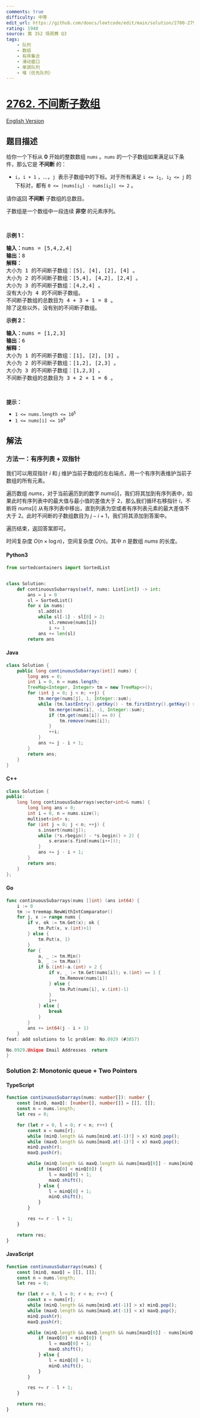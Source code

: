 ```yaml
---
comments: true
difficulty: 中等
edit_url: https://github.com/doocs/leetcode/edit/main/solution/2700-2799/2762.Continuous%20Subarrays/README.md
rating: 1940
source: 第 352 场周赛 Q3
tags:
    - 队列
    - 数组
    - 有序集合
    - 滑动窗口
    - 单调队列
    - 堆（优先队列）
---
```


<!-- problem:start -->

# [2762. 不间断子数组](https://leetcode.cn/problems/continuous-subarrays)

[English Version](/solution/2700-2799/2762.Continuous%20Subarrays/README_EN.md)

## 题目描述

<!-- description:start -->

<p>给你一个下标从 <strong>0</strong>&nbsp;开始的整数数组&nbsp;<code>nums</code>&nbsp;。<code>nums</code>&nbsp;的一个子数组如果满足以下条件，那么它是 <strong>不间断</strong> 的：</p>

<ul>
	<li><code>i</code>，<code>i + 1</code>&nbsp;，...，<code>j</code><sub> </sub>&nbsp;表示子数组中的下标。对于所有满足&nbsp;<code>i &lt;= i<sub>1</sub>, i<sub>2</sub> &lt;= j</code>&nbsp;的下标对，都有 <code>0 &lt;= |nums[i<sub>1</sub>] - nums[i<sub>2</sub>]| &lt;= 2</code>&nbsp;。</li>
</ul>

<p>请你返回 <strong>不间断</strong> 子数组的总数目。</p>

<p>子数组是一个数组中一段连续 <strong>非空</strong>&nbsp;的元素序列。</p>

<p>&nbsp;</p>

<p><strong>示例 1：</strong></p>

<pre>
<b>输入：</b>nums = [5,4,2,4]
<strong>输出：</strong>8
<b>解释：</b>
大小为 1 的不间断子数组：[5], [4], [2], [4] 。
大小为 2 的不间断子数组：[5,4], [4,2], [2,4] 。
大小为 3 的不间断子数组：[4,2,4] 。
没有大小为 4 的不间断子数组。
不间断子数组的总数目为 4 + 3 + 1 = 8 。
除了这些以外，没有别的不间断子数组。
</pre>

<p><strong>示例 2：</strong></p>

<pre>
<b>输入：</b>nums = [1,2,3]
<b>输出：</b>6
<b>解释：</b>
大小为 1 的不间断子数组：[1], [2], [3] 。
大小为 2 的不间断子数组：[1,2], [2,3] 。
大小为 3 的不间断子数组：[1,2,3] 。
不间断子数组的总数目为 3 + 2 + 1 = 6 。
</pre>

<p>&nbsp;</p>

<p><strong>提示：</strong></p>

<ul>
	<li><code>1 &lt;= nums.length &lt;= 10<sup>5</sup></code></li>
	<li><code>1 &lt;= nums[i] &lt;= 10<sup>9</sup></code></li>
</ul>

<!-- description:end -->

## 解法

<!-- solution:start -->

### 方法一：有序列表 + 双指针

我们可以用双指针 $i$ 和 $j$ 维护当前子数组的左右端点，用一个有序列表维护当前子数组的所有元素。

遍历数组 $nums$，对于当前遍历到的数字 $nums[i]$，我们将其加到有序列表中，如果此时有序列表中的最大值与最小值的差值大于 $2$，那么我们循环右移指针 $i$，不断将 $nums[i]$ 从有序列表中移出，直到列表为空或者有序列表元素的最大差值不大于 $2$。此时不间断的子数组数目为 $j - i + 1$，我们将其添加到答案中。

遍历结束，返回答案即可。

时间复杂度 $O(n \times \log n)$，空间复杂度 $O(n)$。其中 $n$ 是数组 $nums$ 的长度。

<!-- tabs:start -->

#### Python3

```python
from sortedcontainers import SortedList


class Solution:
    def continuousSubarrays(self, nums: List[int]) -> int:
        ans = i = 0
        sl = SortedList()
        for x in nums:
            sl.add(x)
            while sl[-1] - sl[0] > 2:
                sl.remove(nums[i])
                i += 1
            ans += len(sl)
        return ans
```

#### Java

```java
class Solution {
    public long continuousSubarrays(int[] nums) {
        long ans = 0;
        int i = 0, n = nums.length;
        TreeMap<Integer, Integer> tm = new TreeMap<>();
        for (int j = 0; j < n; ++j) {
            tm.merge(nums[j], 1, Integer::sum);
            while (tm.lastEntry().getKey() - tm.firstEntry().getKey() > 2) {
                tm.merge(nums[i], -1, Integer::sum);
                if (tm.get(nums[i]) == 0) {
                    tm.remove(nums[i]);
                }
                ++i;
            }
            ans += j - i + 1;
        }
        return ans;
    }
}
```

#### C++

```cpp
class Solution {
public:
    long long continuousSubarrays(vector<int>& nums) {
        long long ans = 0;
        int i = 0, n = nums.size();
        multiset<int> s;
        for (int j = 0; j < n; ++j) {
            s.insert(nums[j]);
            while (*s.rbegin() - *s.begin() > 2) {
                s.erase(s.find(nums[i++]));
            }
            ans += j - i + 1;
        }
        return ans;
    }
};
```

#### Go

```go
func continuousSubarrays(nums []int) (ans int64) {
	i := 0
	tm := treemap.NewWithIntComparator()
	for j, x := range nums {
		if v, ok := tm.Get(x); ok {
			tm.Put(x, v.(int)+1)
		} else {
			tm.Put(x, 1)
		}
		for {
			a, _ := tm.Min()
			b, _ := tm.Max()
			if b.(int)-a.(int) > 2 {
				if v, _ := tm.Get(nums[i]); v.(int) == 1 {
					tm.Remove(nums[i])
				} else {
					tm.Put(nums[i], v.(int)-1)
				}
				i++
			} else {
				break
			}
		}
		ans += int64(j - i + 1)
	}
feat: add solutions to lc problem: No.0929 (#3857)

No.0929.Unique Email Addresses	return
}
```

<!-- tabs:end -->

<!-- solution:end -->

<!-- solution:start -->

### Solution 2: Monotonic queue + Two Pointers

<!-- tabs:start -->

#### TypeScript

```ts
function continuousSubarrays(nums: number[]): number {
    const [minQ, maxQ]: [number[], number[]] = [[], []];
    const n = nums.length;
    let res = 0;

    for (let r = 0, l = 0; r < n; r++) {
        const x = nums[r];
        while (minQ.length && nums[minQ.at(-1)!] > x) minQ.pop();
        while (maxQ.length && nums[maxQ.at(-1)!] < x) maxQ.pop();
        minQ.push(r);
        maxQ.push(r);

        while (minQ.length && maxQ.length && nums[maxQ[0]] - nums[minQ[0]] > 2) {
            if (maxQ[0] < minQ[0]) {
                l = maxQ[0] + 1;
                maxQ.shift();
            } else {
                l = minQ[0] + 1;
                minQ.shift();
            }
        }

        res += r - l + 1;
    }

    return res;
}
```

#### JavaScript

```js
function continuousSubarrays(nums) {
    const [minQ, maxQ] = [[], []];
    const n = nums.length;
    let res = 0;

    for (let r = 0, l = 0; r < n; r++) {
        const x = nums[r];
        while (minQ.length && nums[minQ.at(-1)] > x) minQ.pop();
        while (maxQ.length && nums[maxQ.at(-1)] < x) maxQ.pop();
        minQ.push(r);
        maxQ.push(r);

        while (minQ.length && maxQ.length && nums[maxQ[0]] - nums[minQ[0]] > 2) {
            if (maxQ[0] < minQ[0]) {
                l = maxQ[0] + 1;
                maxQ.shift();
            } else {
                l = minQ[0] + 1;
                minQ.shift();
            }
        }

        res += r - l + 1;
    }

    return res;
}
```

<!-- tabs:end -->

<!-- solution:end -->

<!-- problem:end -->
